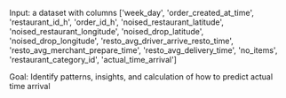 Input: a dataset with columns ['week_day', 'order_created_at_time', 'restaurant_id_h', 'order_id_h',
       'noised_restaurant_latitude', 'noised_restaurant_longitude',
       'noised_drop_latitude', 'noised_drop_longitude',
       'resto_avg_driver_arrive_resto_time', 'resto_avg_merchant_prepare_time',
       'resto_avg_delivery_time', 'no_items', 'restaurant_category_id',
       'actual_time_arrival']


Goal: Identify patterns, insights, and calculation of how to predict actual time arrival